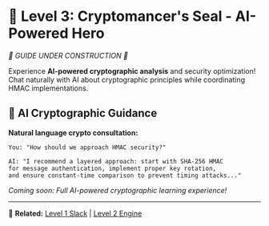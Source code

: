 # 🥇 Level 3: Cryptomancer's Seal - AI-Powered Hero

*🚧 GUIDE UNDER CONSTRUCTION 🚧*

Experience **AI-powered cryptographic analysis** and security optimization! Chat naturally with AI about cryptographic principles while coordinating HMAC implementations.

## 🧠 **AI Cryptographic Guidance**

**Natural language crypto consultation:**
```
You: "How should we approach HMAC security?"

AI: "I recommend a layered approach: start with SHA-256 HMAC 
for message authentication, implement proper key rotation, 
and ensure constant-time comparison to prevent timing attacks..."
```

*Coming soon: Full AI-powered cryptographic learning experience!*

---

👀 **Related:** [Level 1 Slack](crypto-level1-slack.md) | [Level 2 Engine](crypto-level2-engine.md)
